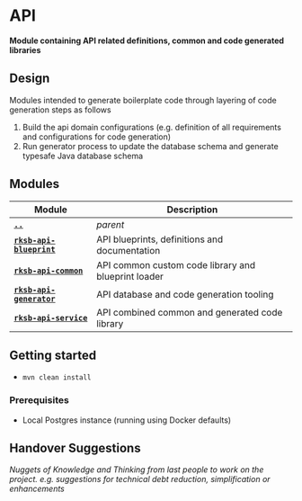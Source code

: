 # API

**Module containing API related definitions, common and code generated libraries**


## Design

Modules intended to generate boilerplate code through layering of code generation steps as follows

1. Build the api domain configurations (e.g. definition of all requirements and configurations for code generation)
1. Run generator process to update the database schema and generate typesafe Java database schema


## Modules

Module          | Description
--------------- | ------------- 
[**`..`**](../README.md) | *parent*
[**`rksb-api-blueprint`**](./rksb-api-blueprint/README.md)    |  API blueprints, definitions and documentation
[**`rksb-api-common`**](./rksb-api-common/README.md)          |  API common custom code library and blueprint loader
[**`rksb-api-generator`**](./rksb-api-generator/README.md)    |  API database and code generation tooling
[**`rksb-api-service`**](./rksb-api-service/README.md)        |  API combined common and generated code library


## Getting started

* `mvn clean install` 

### Prerequisites

* Local Postgres instance (running using Docker defaults)


## Handover Suggestions

_Nuggets of Knowledge and Thinking from last people to work on the project._
_e.g. suggestions for technical debt reduction, simplification or enhancements_



